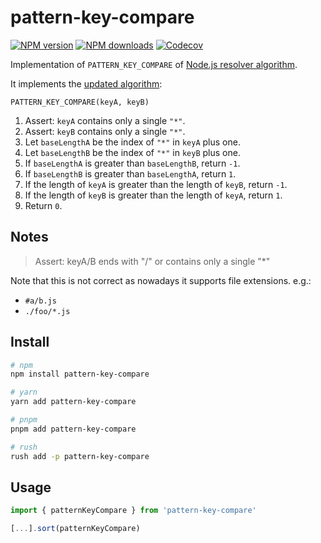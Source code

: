 # pattern-key-compare

[![NPM version][npm-image]][npm-url]
[![NPM downloads][downloads-image]][downloads-url]
[![Codecov][codecov-image]][codecov-url]

Implementation of `PATTERN_KEY_COMPARE` of [Node.js resolver algorithm][resolver-algorithm].

It implements the [updated algorithm](https://github.com/nodejs/node/pull/46068):

`PATTERN_KEY_COMPARE(keyA, keyB)`

1. Assert: `keyA` contains only a single `"*"`.
2. Assert: `keyB` contains only a single `"*"`.
3. Let `baseLengthA` be the index of `"*"` in `keyA` plus one.
4. Let `baseLengthB` be the index of `"*"` in `keyB` plus one.
5. If `baseLengthA` is greater than `baseLengthB`, return `-1`.
6. If `baseLengthB` is greater than `baseLengthA`, return `1`.
7. If the length of `keyA` is greater than the length of `keyB`, return `-1`.
8. If the length of `keyB` is greater than the length of `keyA`, return `1`.
9. Return `0`.

## Notes

> Assert: keyA/B ends with "/" or contains only a single "*"

Note that this is not correct as nowadays it supports file extensions. e.g.:

- `#a/b.js`
- `./foo/*.js`

## Install

```sh
# npm
npm install pattern-key-compare

# yarn
yarn add pattern-key-compare

# pnpm
pnpm add pattern-key-compare

# rush
rush add -p pattern-key-compare
```

## Usage

```ts
import { patternKeyCompare } from 'pattern-key-compare'

[...].sort(patternKeyCompare)
```

[codecov-image]: https://codecov.io/gh/cyberuni/resolve.imports/branch/main/graph/badge.svg
[codecov-url]: https://codecov.io/gh/cyberuni/resolve.imports
[downloads-image]: https://img.shields.io/npm/dm/pattern-key-compare.svg?style=flat
[downloads-url]: https://npmjs.org/package/pattern-key-compare
[npm-image]: https://img.shields.io/npm/v/pattern-key-compare.svg?style=flat
[npm-url]: https://npmjs.org/package/pattern-key-compare
[resolver-algorithm]: https://nodejs.org/api/esm.html#resolver-algorithm-specification
